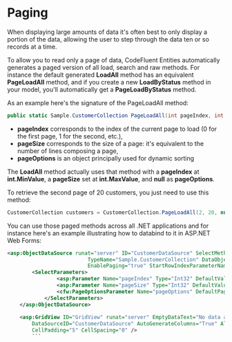 # Paging

When displaying large amounts of data it's often best to only display a portion of the data, allowing the user to step through the data ten or so records at a time.

To allow you to read only a page of data, CodeFluent Entities automatically generates a paged version of all load, search and raw methods. For instance the default generated **LoadAll** method has an equivalent **PageLoadAll** method, and if you create a new **LoadByStatus** method in your model, you'll automatically get a **PageLoadByStatus** method.

As an example here's the signature of the PageLoadAll method:

```csharp
public static Sample.CustomerCollection PageLoadAll(int pageIndex, int pageSize, CodeFluent.Runtime.PageOptions pageOptions)
```

* **pageIndex** corresponds to the index of the current page to load (0 for the first page, 1 for the second, etc.),
* **pageSize** corresponds to the size of a page: it's equivalent to the number of lines composing a page,
* **pageOptions** is an object principally used for dynamic sorting

The **LoadAll** method actually uses that method with a **pageIndex** at **int.MinValue**, a **pageSize** set at **int.MaxValue**, and **null** as **pageOptions**.

To retrieve the second page of 20 customers, you just need to use this method:

```csharp
CustomerCollection customers = CustomerCollection.PageLoadAll(2, 20, null);
```

You can use those paged methods across all .NET applications and for instance here's an example illustrating how to databind to it in ASP.NET Web Forms:

```xml
<asp:ObjectDataSource runat="server" ID="CustomerDataSource" SelectMethod="PageLoadAll"
                          TypeName="Sample.CustomerCollection" DataObjectTypeName="Sample.Customer"
                          EnablePaging="true" StartRowIndexParameterName="pageIndex" MaximumRowsParameterName="pageSize">
        <SelectParameters>
                <asp:Parameter Name="pageIndex" Type="Int32" DefaultValue="0" />
                <asp:Parameter Name="pageSize" Type="Int32" DefaultValue="1000" />
                <cfw:PageOptionsParameter Name="pageOptions" DefaultPageSize="1000" />
            </SelectParameters>
    </asp:ObjectDataSource>
   
    <asp:GridView ID="GridView" runat="server" EmptyDataText="No data available"
        DataSourceID="CustomerDataSource" AutoGenerateColumns="True" AllowPaging="true" PageSize="100"
        CellPadding="5" CellSpacing="0" />
        ```
